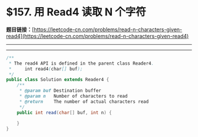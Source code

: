# $157. 用 Read4 读取 N 个字符

**题目链接：**[https://leetcode-cn.com/problems/read-n-characters-given-read4](https://leetcode-cn.com/problems/read-n-characters-given-read4)

---

<Cards card="leetcode_157_read-n-characters-given-read4"></Cards>

---

```java
/**
 * The read4 API is defined in the parent class Reader4.
 *     int read4(char[] buf);
 */
public class Solution extends Reader4 {
    /**
     * @param buf Destination buffer
     * @param n   Number of characters to read
     * @return    The number of actual characters read
     */
    public int read(char[] buf, int n) {
        
    }
}
```